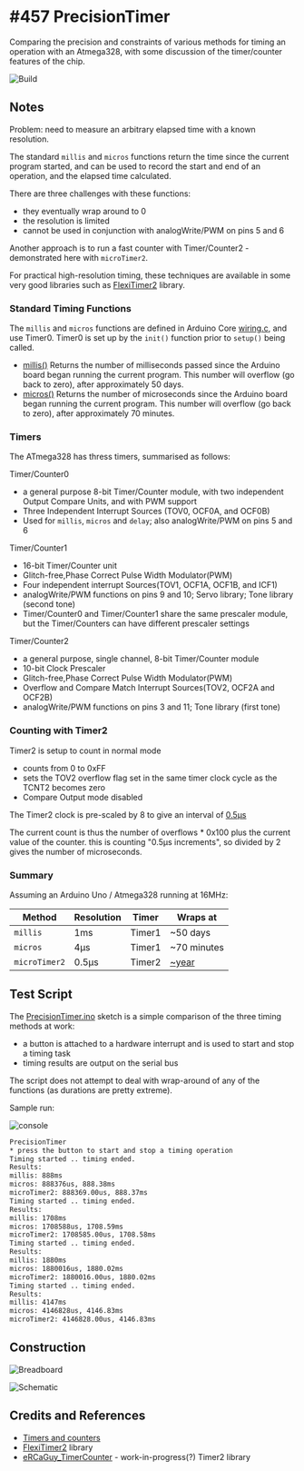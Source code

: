 # #457 PrecisionTimer

Comparing the precision and constraints of various methods for timing an operation with an Atmega328,
with some discussion of the timer/counter features of the chip.

![Build](./assets/PrecisionTimer_build.jpg?raw=true)

## Notes

Problem: need to measure an arbitrary elapsed time with a known resolution.

The standard `millis` and `micros` functions return the time since the current program started, and can be used to record the start and end
of an operation, and the elapsed time calculated.

There are three challenges with these functions:

* they eventually wrap around to 0
* the resolution is limited
* cannot be used in conjunction with analogWrite/PWM on pins 5 and 6

Another approach is to run a fast counter with Timer/Counter2 - demonstrated here with `microTimer2`.

For practical high-resolution timing, these techniques are available in some very good libraries
such as [FlexiTimer2](https://github.com/wimleers/flexitimer2) library.

### Standard Timing Functions

The `millis` and `micros` functions are defined in Arduino Core [wiring.c](https://github.com/arduino/ArduinoCore-avr/blob/master/cores/arduino/wiring.c#L65),
and use Timer0. Timer0 is set up by the `init()` function prior to `setup()` being called.

* [millis()](https://www.arduino.cc/reference/en/language/functions/time/millis/) Returns the number of milliseconds passed since the Arduino board began running the current program. This number will overflow (go back to zero), after approximately 50 days.
* [micros()](https://www.arduino.cc/reference/en/language/functions/time/micros/) Returns the number of microseconds since the Arduino board began running the current program. This number will overflow (go back to zero), after approximately 70 minutes.

### Timers

The ATmega328 has thress timers, summarised as follows:

Timer/Counter0

* a general purpose 8-bit Timer/Counter module, with two independent Output Compare Units, and with PWM support
* Three Independent Interrupt Sources (TOV0, OCF0A, and OCF0B)
* Used for `millis`, `micros` and `delay`; also analogWrite/PWM on pins 5 and 6

Timer/Counter1

* 16-bit Timer/Counter unit
* Glitch-free,Phase Correct Pulse Width Modulator(PWM)
* Four independent interrupt Sources(TOV1, OCF1A, OCF1B, and ICF1)
* analogWrite/PWM functions on pins 9 and 10; Servo library; Tone library (second tone)
* Timer/Counter0 and Timer/Counter1 share the same prescaler module, but the Timer/Counters can have different prescaler settings

Timer/Counter2

* a general purpose, single channel, 8-bit Timer/Counter module
* 10-bit Clock Prescaler
* Glitch-free,Phase Correct Pulse Width Modulator(PWM)
* Overflow and Compare Match Interrupt Sources(TOV2, OCF2A and OCF2B)
* analogWrite/PWM functions on pins 3 and 11; Tone library (first tone)

### Counting with Timer2

Timer2 is setup to count in normal mode

* counts from 0 to 0xFF
* sets the TOV2 overflow flag set in the same timer clock cycle as the TCNT2 becomes zero
* Compare Output mode disabled

The Timer2 clock is pre-scaled by 8 to give an interval of [0.5µs](https://www.wolframalpha.com/input/?i=8%2F16MHz)

The current count is thus the number of overflows * 0x100 plus the current value of the counter.
this is counting "0.5µs increments", so divided by 2 gives the number of microseconds.

### Summary

Assuming an Arduino Uno / Atmega328 running at 16MHz:

| Method        | Resolution | Timer  | Wraps at      |
|---------------|------------|--------|---------------|
| `millis`      | 1ms        | Timer1 | ~50 days      |
| `micros`      | 4µs        | Timer1 | ~70 minutes   |
| `microTimer2` | 0.5µs      | Timer2 | [~year](https://www.wolframalpha.com/input/?i=0xFF%2F(2+*+1000+*+1000+*+60+*+24+*+365)*+0xFFFFFFFF) |

## Test Script

The [PrecisionTimer.ino](./PrecisionTimer.ino) sketch is a simple comparison of the three timing methods at work:

* a button is attached to a hardware interrupt and is used to start and stop a timing task
* timing results are output on the serial bus

The script does not attempt to deal with wrap-around of any of the functions (as durations are pretty extreme).

Sample run:

![console](./assets/console.png?raw=true)

```bash
PrecisionTimer
* press the button to start and stop a timing operation
Timing started .. timing ended.
Results:
millis: 888ms
micros: 888376us, 888.38ms
microTimer2: 888369.00us, 888.37ms
Timing started .. timing ended.
Results:
millis: 1708ms
micros: 1708588us, 1708.59ms
microTimer2: 1708585.00us, 1708.58ms
Timing started .. timing ended.
Results:
millis: 1880ms
micros: 1880016us, 1880.02ms
microTimer2: 1880016.00us, 1880.02ms
Timing started .. timing ended.
Results:
millis: 4147ms
micros: 4146828us, 4146.83ms
microTimer2: 4146828.00us, 4146.83ms
```

## Construction

![Breadboard](./assets/PrecisionTimer_bb.jpg?raw=true)

![Schematic](./assets/PrecisionTimer_schematic.jpg?raw=true)

## Credits and References

* [Timers and counters](http://www.gammon.com.au/timers)
* [FlexiTimer2](https://github.com/wimleers/flexitimer2) library
* [eRCaGuy_TimerCounter](https://github.com/ElectricRCAircraftGuy/eRCaGuy_TimerCounter) - work-in-progress(?) Timer2 library
